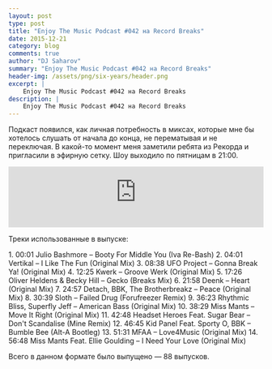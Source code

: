 ```yaml
---
layout: post
type: post
title: "Enjoy The Music Podcast #042 на Record Breaks"
date: 2015-12-21
category: blog
comments: true
author: "DJ Saharov"
summary: "Enjoy The Music Podcast #042 на Record Breaks"
header-img: /assets/png/six-years/header.png
excerpt: |
    Enjoy The Music Podcast #042 на Record Breaks
description: |
    Enjoy The Music Podcast #042 на Record Breaks
---
```


<p>
<span class="firstcharacter">П</span>одкаст появился, как личная потребность в миксах, которые мне бы хотелось слушать от начала до конца, не перематывая и не переключая. В какой-то момент меня заметили ребята из Рекорда и пригласили в эфирную сетку. Шоу выходило по пятницам в 21:00.
</p>

<iframe width="100%" height="120" src="https://player-widget.mixcloud.com/widget/iframe/?hide_cover=1&feed=%2Fdjsaharovofficial%2Fenjoy-the-music-podcast-042%2F" frameborder="0" allow="encrypted-media; fullscreen; autoplay; idle-detection; speaker-selection; web-share;" ></iframe>

<p>Треки использованные в выпуске:</p>
1. 00:01 Julio Bashmore – Booty For Middle You (Iva Re-Bash)
2. 04:01 Vertikal – I Like The Fun (Original Mix)
3. 08:38 UFO Project – Gonna Break Ya! (Original Mix)
4. 12:25 Kwerk – Groove Werk (Original Mix)
5. 17:26 Oliver Heldens & Becky Hill – Gecko (Breaks Mix)
6. 21:58 Deenk – Heart (Original Mix)
7. 24:57 Detach, BBK, The Brotherbreakz – Peace (Original Mix)
8. 30:39 Sloth – Failed Drug (Forufreezer Remix)
9. 36:23 Rhythmic Bliss, Superfly Jeff – American Bass (Original Mix)
10. 38:29 Miss Mants – Move It Right (Original Mix)
11. 42:48 Headset Heroes Feat. Sugar Bear – Don't Scandalise (Mine Remix)
12. 46:45 Kid Panel Feat. Sporty O, BBK – Bumble Bee (Alt-A Bootleg)
13. 51:31 MFAA – Love4Music (Original Mix)
14. 56:48 Miss Mants Feat. Ellie Goulding – I Need Your Love (Original Mix)

<p>Всего в данном формате было выпущено &mdash; 88 выпусков.</p>
